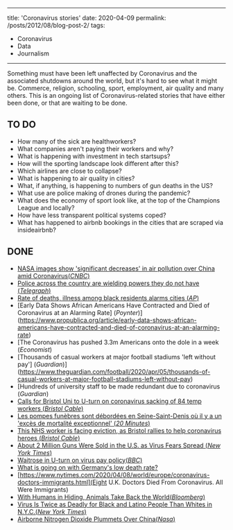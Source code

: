 
---
title: 'Coronavirus stories'
date: 2020-04-09
permalink: /posts/2012/08/blog-post-2/
tags:
  - Coronavirus
  - Data
  - Journalism
---

Something must have been left unaffected by Coronavirus and the associated shutdowns around the world, but it's hard to see what it might be. Commerce, religion, schooling, sport, employment, air quality and many others. This is an ongoing list of Coronavirus-related stories that have either been done, or that are waiting to be done.

## TO DO

- How many of the sick are healthworkers?
- What companies aren't paying their workers and why?
- What is happening with investment in tech startsups?
- How will the sporting landscape look different after this?
- Which airlines are close to collapse?
- What is happening to air quality in cities?
- What, if anything, is happening to numbers of gun deaths in the US?
- What use are police making of drones during the pandemic?
- What does the economy of sport look like, at the top of the Champions League and locally?
- How have less transparent political systems coped?
- What has happened to airbnb bookings in the cities that are scraped via insideairbnb?

## DONE

- [NASA images show 'significant decreases' in air pollution over China amid Coronavirus(*CNBC*)](https://earthobservatory.nasa.gov/images/146362/airborne-nitrogen-dioxide-plummets-over-china)
- [Police across the country are wielding powers they do not have (*Telegraph*)](https://www.telegraph.co.uk/news/2020/04/05/police-across-country-using-powers-do-not-have-vanishingly/)
- [Rate of deaths, illness among black residents alarms cities (*AP*)](https://apnews.com/1862bf401d6aad1d182e0bd967488c90)
- [Early Data Shows African Americans Have Contracted and Died of Coronavirus at an Alarming Rate] (*Poynter*)](https://www.propublica.org/article/early-data-shows-african-americans-have-contracted-and-died-of-coronavirus-at-an-alarming-rate)
- [The Coronavirus has pushed 3.3m Americans onto the dole in a week (*Economist*)
- [Thousands of casual workers at major football stadiums 'left without pay'] (*Guardian*)](https://www.theguardian.com/football/2020/apr/05/thousands-of-casual-workers-at-major-football-stadiums-left-without-pay)
- [Hundreds of university staff to be made redundant due to coronavirus (*Guardian*)
- [Calls for Bristol Uni to U-turn on coronavirus sacking of 84 temp workers (*Bristol Cable*)](https://thebristolcable.org/2020/04/calls-for-bristol-university-u-turn-on-coronavirus-temp-staff-dismissals/)
- [Les pompes funèbres sont débordées en Seine-Saint-Denis où il y a un 'excès de mortalité exceptionnel' (*20 Minutes*)](https://www.20minutes.fr/magazine/2754319-20200403-coronavirus-pompes-funebres-debordees-seine-saint-denis-o-exces-mortalite-exceptionnel)
- [This NHS worker is facing eviction, as Bristol rallies to help coronavirus heroes  (*Bristol Cable*)](https://thebristolcable.org/2020/03/coronavirus-bristol-nhs-workers-struggling-with-housing/)
- [About 2 Million Guns Were Sold in the U.S. as Virus Fears Spread (*New York Times*)](https://www.nytimes.com/interactive/2020/04/01/business/coronavirus-gun-sales.html)
- [Waitrose in U-turn on virus pay policy(*BBC*)](https://www.bbc.co.uk/news/business-52191147)
- [What is going on with Germany's low death rate?](https://news.sky.com/story/coronavirus-why-germany-has-such-a-low-covid-19-death-rate-11964051)
- [https://www.nytimes.com/2020/04/08/world/europe/coronavirus-doctors-immigrants.html](Eight U.K. Doctors Died From Coronavirus. All Were Immigrants)
- [With Humans in Hiding, Animals Take Back the World(*Bloomberg*)](https://www.bloomberg.com/news/photo-essays/2020-04-08/with-humans-in-hiding-animals-take-back-the-pandemic-world)
- [Virus Is Twice as Deadly for Black and Latino People Than Whites in N.Y.C.(*New York Times*)](https://www.nytimes.com/2020/04/08/nyregion/coronavirus-race-deaths.html)
- [Airborne Nitrogen Dioxide Plummets Over China(*Nasa*)](https://earthobservatory.nasa.gov/images/146362/airborne-nitrogen-dioxide-plummets-over-china)





